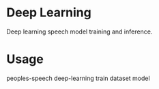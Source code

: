 
# Deep Learning

Deep learning speech model training and inference.

# Usage

peoples-speech deep-learning train dataset model


